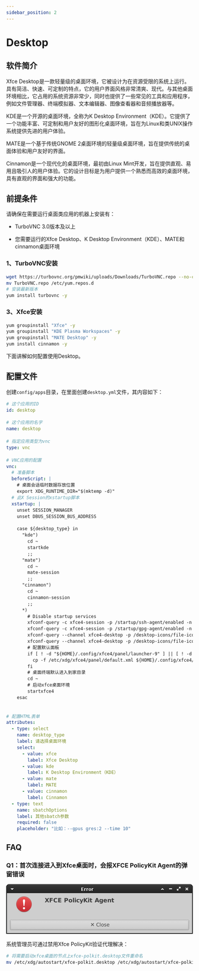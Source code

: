 ```yaml
---
sidebar_position: 2
---
```


# Desktop

## 软件简介

Xfce Desktop是一款轻量级的桌面环境，它被设计为在资源受限的系统上运行。具有简洁、快速、可定制的特点，它的用户界面风格非常清爽、现代。与其他桌面环境相比，它占用的系统资源非常少，同时也提供了一些常见的工具和应用程序，例如文件管理器、终端模拟器、文本编辑器、图像查看器和音频播放器等。

KDE是一个开源的桌面环境，全称为K Desktop Environment（KDE）。它提供了一个功能丰富、可定制和用户友好的图形化桌面环境，旨在为Linux和类UNIX操作系统提供先进的用户体验。

MATE是一个基于传统GNOME 2桌面环境的轻量级桌面环境，旨在提供传统的桌面体验和用户友好的界面。

Cinnamon是一个现代化的桌面环境，最初由Linux Mint开发，旨在提供直观、易用且吸引人的用户体验。它的设计目标是为用户提供一个熟悉而高效的桌面环境，具有直观的界面和强大的功能。

## 前提条件

请确保在需要运行桌面类应用的机器上安装有：

- TurboVNC 3.0版本及以上

- 您需要运行的Xfce Desktop、K Desktop Environment（KDE）、MATE和cinnamon桌面环境

### 1、TurboVNC安装

```bash
wget https://turbovnc.org/pmwiki/uploads/Downloads/TurboVNC.repo --no-check-certificate
mv TurboVNC.repo /etc/yum.repos.d
# 安装最新版本
yum install turbovnc -y
```

### 3、Xfce安装

```bash
yum groupinstall "Xfce" -y
yum groupinstall "KDE Plasma Workspaces" -y
yum groupinstall "MATE Desktop" -y
yum install cinnamon -y
```

下面讲解如何配置使用Desktop。

## 配置文件

创建`config/apps`目录，在里面创建`desktop.yml`文件，其内容如下：

```yaml title="config/apps/desktop.yml"
# 这个应用的ID
id: desktop

# 这个应用的名字
name: desktop

# 指定应用类型为vnc
type: vnc

# VNC应用的配置
vnc:
  # 准备脚本
  beforeScript: |
    # 桌面会话临时数据存放位置
    export XDG_RUNTIME_DIR="$(mktemp -d)"
  # 此X Session的xstartup脚本
  xstartup: |
    unset SESSION_MANAGER
    unset DBUS_SESSION_BUS_ADDRESS
    
    case ${desktop_type} in
      "kde")
        cd ~
        startkde
        ;;
      "mate")
        cd ~
        mate-session
        ;;
      "cinnamon")
        cd ~
        cinnamon-session
        ;;
      *)
        # Disable startup services 
        xfconf-query -c xfce4-session -p /startup/ssh-agent/enabled -n -t bool -s false
        xfconf-query -c xfce4-session -p /startup/gpg-agent/enabled -n -t bool -s false
        xfconf-query --channel xfce4-desktop -p /desktop-icons/file-icons/show-filesystem -s false --create -t bool
        xfconf-query --channel xfce4-desktop -p /desktop-icons/file-icons/show-removable -s false --create -t bool
        # 配置默认面板
        if [ ! -d "${HOME}/.config/xfce4/panel/launcher-9" ] || [ ! -d "${HOME}/.config/xfce4/panel/launcher-10" ] || [ ! -d "${HOME}/.config/xfce4/panel/launcher-11" ] || [ ! -d "${HOME}/.config/xfce4/panel/launcher-12" ]; then
          cp -f /etc/xdg/xfce4/panel/default.xml ${HOME}/.config/xfce4/xfconf/xfce-perchannel-xml/xfce4-panel.xml
        fi
        # 桌面终端默认进入到家目录
        cd ~
        # 启动xfce桌面环境
        startxfce4
    esac
    
      
# 配置HTML表单   
attributes:
  - type: select
    name: desktop_type
    label: 请选择桌面环境
    select:
      - value: xfce
        label: Xfce Desktop
      - value: kde
        label: K Desktop Environment（KDE）
      - value: mate
        label: MATE
      - value: cinnamon
        label: Cinnamon
  - type: text
    name: sbatchOptions
    label: 其他sbatch参数
    required: false
    placeholder: "比如：--gpus gres:2 --time 10"
```

## FAQ

### Q1：首次连接进入到Xfce桌面时，会报XFCE PolicyKit Agent的弹窗错误

![Xfce认证代理报错图](./images/xfce-policykit-agent.png)

系统管理员可通过禁用Xfce PolicyKit验证代理解决：

```bash
# 将需要启动xfce桌面的节点上xfce-polkit.desktop文件重命名
mv /etc/xdg/autostart/xfce-polkit.desktop /etc/xdg/autostart/xfce-polkit.desktop.disabled
```
